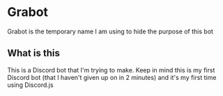 # Grabot
Grabot is the temporary name I am using to hide the purpose of this bot

## What is this
This is a Discord bot that I'm trying to make. Keep in mind this is my first Discord bot (that I haven't given up on in 2 minutes) and it's my first time using Discord.js
